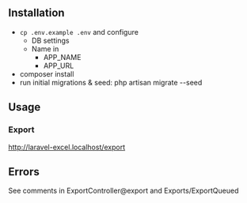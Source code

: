## Installation

* `cp .env.example .env` and configure
    * DB settings
    * Name in
        * APP_NAME
        * APP_URL
* composer install
* run initial migrations & seed: php artisan migrate --seed

## Usage
### Export
http://laravel-excel.localhost/export

## Errors
See comments in ExportController@export and Exports/ExportQueued
